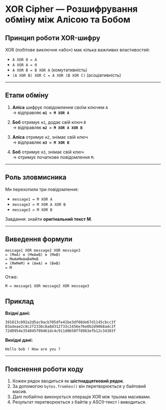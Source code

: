 #  XOR Cipher — Розшифрування обміну між Алісою та Бобом

##  Принцип роботи XOR-шифру

XOR (побітове виключне «або») має кілька важливих властивостей:

- `A XOR 0 = A`
- `A XOR A = 0`
- `A XOR B = B XOR A` (комутативність)
- `(A XOR B) XOR C = A XOR (B XOR C)` (асоціативність)

---

## Етапи обміну

1. **Аліса** шифрує повідомлення своїм ключем `A`  
   → відправляє **`m1 = M XOR A`**

2. **Боб** отримує `m1`, додає свій ключ `B`  
   → відправляє **`m2 = M XOR A XOR B`**

3. **Аліса** отримує `m2`, знімає свій ключ  
   → відправляє **`m3 = M XOR B`**

4. **Боб** отримує `m3`, знімає свій ключ  
   → отримує початкове повідомлення `M`.

---

## Роль зловмисника 

Ми перехопили три повідомлення:

- `message1 = M XOR A`
- `message2 = M XOR A XOR B`
- `message3 = M XOR B`

Завдання: знайти **оригінальний текст M**.

---

## Виведення формули

```
message1 XOR message2 XOR message3
= (M⊕A) ⊕ (M⊕A⊕B) ⊕ (M⊕B)
= M⊕A⊕M⊕A⊕B⊕M⊕B
= (M⊕M⊕M) ⊕ (A⊕A) ⊕ (B⊕B)
= M
```

 Отже:
```
M = message1 XOR message2 XOR message3
```


##  Приклад

**Вхідні дані:**
```
391813c092a2d5ac9acb705dfe41be3df08de67d1145cbcc3f
03adeae2c8c2f2336c8a8d312733c2456e76e0b2d9068adc3f
72d0954e354045f09461dc4c911d0b58ff8963efb12c34303f
```

**Вихідні дані:**
```
Hello bob ! How are you ?
```

---

## Пояснення роботи коду

1. Кожен рядок вводиться як **шістнадцятковий рядок**.
2. За допомогою `bytes.fromhex()` він перетворюється у байтовий масив.
3. Далі побайтно виконується операція XOR між трьома масивами.
4. Результат перетворюється з байтів у ASCII-текст і виводиться.

